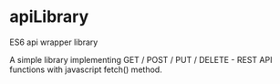 # apiLibrary
ES6 api wrapper library

A simple library implementing GET / POST / PUT / DELETE  - REST API functions with javascript fetch() method.
